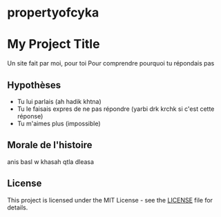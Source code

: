 # propertyofcyka
# My Project Title

Un site fait par moi, pour toi
Pour comprendre pourquoi tu répondais pas

## Hypothèses

- Tu lui parlais (ah hadik khtna)
- Tu le faisais expres de ne pas répondre (yarbi drk krchk si c'est cette réponse)
- Tu m'aimes plus (impossible)

## Morale de l'histoire


 anis basl w khasah qtla dleasa



## License

This project is licensed under the MIT License - see the [LICENSE](LICENSE) file for details.
